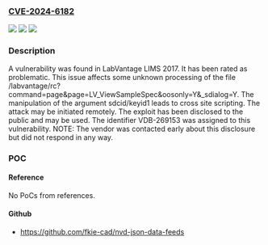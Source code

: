 ### [CVE-2024-6182](https://cve.mitre.org/cgi-bin/cvename.cgi?name=CVE-2024-6182)
![](https://img.shields.io/static/v1?label=Product&message=LIMS&color=blue)
![](https://img.shields.io/static/v1?label=Version&message=%3D%202017%20&color=brighgreen)
![](https://img.shields.io/static/v1?label=Vulnerability&message=CWE-79%20Cross%20Site%20Scripting&color=brighgreen)

### Description

A vulnerability was found in LabVantage LIMS 2017. It has been rated as problematic. This issue affects some unknown processing of the file /labvantage/rc?command=page&page=LV_ViewSampleSpec&oosonly=Y&_sdialog=Y. The manipulation of the argument sdcid/keyid1 leads to cross site scripting. The attack may be initiated remotely. The exploit has been disclosed to the public and may be used. The identifier VDB-269153 was assigned to this vulnerability. NOTE: The vendor was contacted early about this disclosure but did not respond in any way.

### POC

#### Reference
No PoCs from references.

#### Github
- https://github.com/fkie-cad/nvd-json-data-feeds

